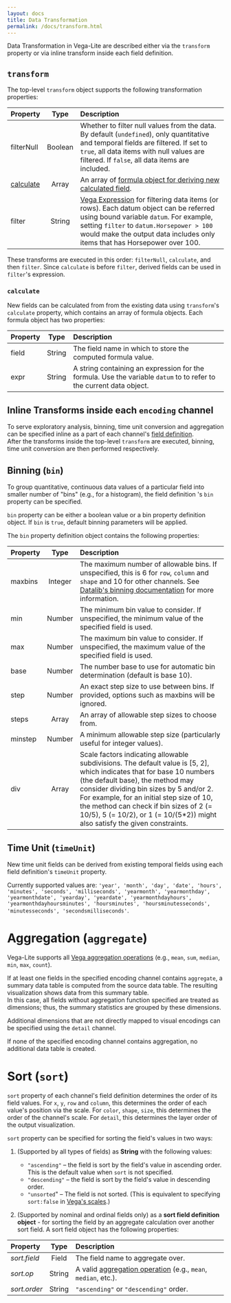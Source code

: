```yaml
---
layout: docs
title: Data Transformation
permalink: /docs/transform.html
---
```


Data Transformation in Vega-Lite are described either via the `transform` property
or via inline transform inside each field definition.

## `transform`

The top-level `transform` object supports the following transformation properties:

| Property      | Type          | Description    |
| :------------ |:-------------:| :------------- |
| filterNull    | Boolean | Whether to filter null values from the data.  By default (`undefined`), only quantitative and temporal fields are filtered.  If set to `true`, all data items with null values are filtered. If `false`, all data items are included.  |
| [calculate](#calculate) | Array | An array of [formula object for deriving new calculated field](#calculate-field). |
| filter        | String | [Vega Expression](https://github.com/vega/vega/wiki/Expressions) for filtering data items (or rows).  Each datum object can be referred using bound variable `datum`.  For example, setting `filter` to `datum.Horsepower > 100` would make the output data includes only items that has Horsepower over 100. |

These transforms are executed in this order: `filterNull`, `calculate`, and then `filter`.
Since `calculate` is before `filter`, derived fields can be used in `filter`'s expression.

<!--
### filterNull
provide example for filter null
-->

### `calculate`

New fields can be calculated from from the existing data using `transform`'s `calculate` property, which contains an array of formula objects.  Each formula object has two properties:

| Property      | Type          | Description    |
| :------------ |:-------------:| :------------- |
| field         | String        | The field name in which to store the computed formula value. |
| expr          | String        | A string containing an expression for the formula. Use the variable `datum` to to refer to the current data object. |

<!-- provide example -->

<!--
###filter
provide example for filter
-->


## Inline Transforms inside each `encoding` channel

To serve exploratory analysis, binning, time unit conversion and aggregation can be specified inline as a part of each channel's [field definition](encoding.html#field-definition).  
After the transforms inside the top-level `transform` are executed, binning, time unit conversion are then performed respectively.

## Binning (`bin`)

To group quantitative, continuous data values of a particular field into smaller number of "bins" (e.g., for a histogram), the field definition 's `bin` property can be specified.  

`bin` property can be either a boolean value or a bin property definition object.
If `bin` is `true`, default binning parameters will be applied.

The `bin` property definition object contains the following properties:

| Property      | Type          | Description    |
| :------------ |:-------------:| :------------- |
| maxbins       | Integer       | The maximum number of allowable bins.  If unspecified, this is 6 for `row`, `column` and `shape` and 10 for other channels.  See [Datalib's binning documentation](https://github.com/vega/datalib/wiki/Statistics#dl_bins) for more information. |
| min                 | Number              | The minimum bin value to consider. If unspecified, the minimum value of the specified field is used.|
| max                 | Number              | The maximum bin value to consider. If unspecified, the maximum value of the specified field is used.|
| base                | Number              | The number base to use for automatic bin determination (default is base 10).|
| step                | Number              | An exact step size to use between bins. If provided, options such as maxbins will be ignored.|
| steps               | Array               | An array of allowable step sizes to choose from.|
| minstep             | Number              | A minimum allowable step size (particularly useful for integer values).|
| div                 | Array               | Scale factors indicating allowable subdivisions. The default value is [5, 2], which indicates that for base 10 numbers (the default base), the method may consider dividing bin sizes by 5 and/or 2. For example, for an initial step size of 10, the method can check if bin sizes of 2 (= 10/5), 5 (= 10/2), or 1 (= 10/(5*2)) might also satisfy the given constraints.|

<!-- TODO example -->

## Time Unit (`timeUnit`)

New time unit fields can be derived from existing temporal fields using each field definition's `timeUnit` property.  

Currently supported values are: `'year', 'month', 'day', 'date', 'hours', 'minutes', 'seconds', 'milliseconds', 'yearmonth', 'yearmonthday', 'yearmonthdate', 'yearday', 'yeardate', 'yearmonthdayhours', 'yearmonthdayhoursminutes', 'hoursminutes',
'hoursminutesseconds', 'minutesseconds', 'secondsmilliseconds'`.

<!-- TODO example -->

# Aggregation (`aggregate`)

Vega-Lite supports all [Vega aggregation operations](https://github.com/vega/vega/wiki/Data-Transforms#-aggregate) (e.g., `mean`, `sum`, `median`, `min`, `max`, `count`).

If at least one fields in the specified encoding channel contains `aggregate`,
a summary data table is computed from the source data table.
The resulting visualization shows data from this summary table.  
In this case, all fields without aggregation function specified are treated as dimensions; thus, the summary statistics are grouped by these dimensions.

<!-- TODO example -->

Additional dimensions that are not directly mapped to visual encodings can be specified using the `detail` channel.  

<!-- TODO example -->

If none of the specified encoding channel contains aggregation, no additional data table is created.

<!-- TODO example -->

# Sort (`sort`)

`sort` property of each channel's field definition determines the order of its field values.
For `x`, `y`, `row` and `column`, this determines the order of each value's position via the scale.
For `color`, `shape`, `size`, this determines the order of the channel's scale.
For `detail`, this determines the layer order of the output visualization.

<!-- TODO add `path` -->

`sort` property can be specified for sorting the field's values in two ways:

1. (Supported by all types of fields) as __String__ with the following values:
    - `"ascending"` –  the field is sort by the field's value in ascending order.  This is the default value when `sort` is not specified.
    - `"descending"` –  the field is sort by the field's value in descending order.
    - `"unsorted`" – The field is not sorted. (This is equivalent to specifying `sort:false` in [Vega's scales](https://github.com/vega/vega/wiki/Scales).)

2. (Supported by nominal and ordinal fields only) as a __sort field definition object__ - for sorting the field by an aggregate calculation over another sort field.  A sort field object has the following properties:

| Property      | Type          | Description    |
| :------------ |:-------------:| :------------- |
| _sort.field_  | Field         | The field name to aggregate over.|
| _sort.op_     | String        | A valid [aggregation operation](Data-Transforms#-aggregate) (e.g., `mean`, `median`, etc.).|
| _sort.order_  | String        | `"ascending"` or `"descending"` order. |

<!-- example -->
